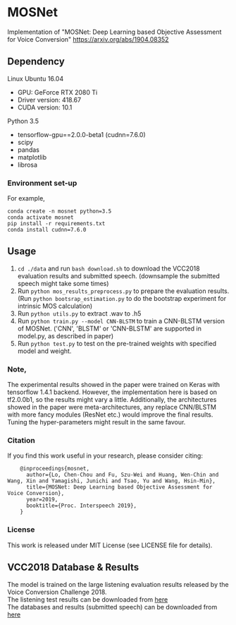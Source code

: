 # MOSNet
Implementation of  "MOSNet: Deep Learning based Objective Assessment for Voice Conversion"
https://arxiv.org/abs/1904.08352

## Dependency
Linux Ubuntu 16.04
- GPU: GeForce RTX 2080 Ti
- Driver version: 418.67
- CUDA version: 10.1

Python 3.5
- tensorflow-gpu==2.0.0-beta1 (cudnn=7.6.0)
- scipy
- pandas
- matplotlib
- librosa

### Environment set-up
For example,
```
conda create -n mosnet python=3.5
conda activate mosnet
pip install -r requirements.txt
conda install cudnn=7.6.0
```

## Usage

1. `cd ./data` and run `bash download.sh` to download the VCC2018 evaluation results and submitted speech. (downsample the submitted speech might take some times)
2. Run `python mos_results_preprocess.py` to prepare the evaluation results. (Run `python bootsrap_estimation.py` to do the bootstrap experiment for intrinsic MOS calculation)
3. Run `python utils.py` to extract .wav to .h5
4. Run `python train.py --model CNN-BLSTM` to train a CNN-BLSTM version of MOSNet. ('CNN', 'BLSTM' or 'CNN-BLSTM' are supported in model.py, as described in paper)
5. Run `python test.py` to test on the pre-trained weights with specified model and weight.


### Note,
The experimental results showed in the paper were trained on Keras with tensorflow 1.4.1 backend. However, the implementation here is based on tf2.0.0b1, so the results might vary a little. Additionally, the architectures showed in the paper were meta-architectures, any replace CNN/BLSTM with more fancy modules (ResNet etc.) would improve the final results. Tuning the hyper-parameters might result in the same favour. 


### Citation

If you find this work useful in your research, please consider citing:
```
    @inproceedings{mosnet,
      author={Lo, Chen-Chou and Fu, Szu-Wei and Huang, Wen-Chin and Wang, Xin and Yamagishi, Junichi and Tsao, Yu and Wang, Hsin-Min},
      title={MOSNet: Deep Learning based Objective Assessment for Voice Conversion},
      year=2019,
      booktitle={Proc. Interspeech 2019},
    }
```
 
 
### License

This work is released under MIT License (see LICENSE file for details).


## VCC2018 Database & Results

The model is trained on the large listening evaluation results released by the Voice Conversion Challenge 2018.<br>
The listening test results can be downloaded from [here](https://datashare.is.ed.ac.uk/handle/10283/3257)<br>
The databases and results (submitted speech) can be downloaded from [here](https://datashare.is.ed.ac.uk/handle/10283/3061)<br>

